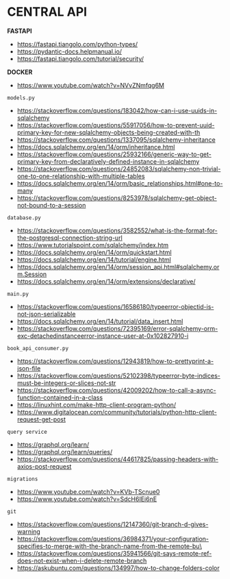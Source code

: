 # **CENTRAL API**

**FASTAPI**
- https://fastapi.tiangolo.com/python-types/
- https://pydantic-docs.helpmanual.io/
- https://fastapi.tiangolo.com/tutorial/security/

**DOCKER**
- https://www.youtube.com/watch?v=NVvZNmfqg6M

`models.py`
- https://stackoverflow.com/questions/183042/how-can-i-use-uuids-in-sqlalchemy
- https://stackoverflow.com/questions/55917056/how-to-prevent-uuid-primary-key-for-new-sqlalchemy-objects-being-created-with-th
- https://stackoverflow.com/questions/1337095/sqlalchemy-inheritance
- https://docs.sqlalchemy.org/en/14/orm/inheritance.html
- https://stackoverflow.com/questions/25932166/generic-way-to-get-primary-key-from-declaratively-defined-instance-in-sqlalchemy
- https://stackoverflow.com/questions/24852083/sqlalchemy-non-trivial-one-to-one-relationship-with-multiple-tables
- https://docs.sqlalchemy.org/en/14/orm/basic_relationships.html#one-to-many
- https://stackoverflow.com/questions/8253978/sqlalchemy-get-object-not-bound-to-a-session

`database.py`
- https://stackoverflow.com/questions/3582552/what-is-the-format-for-the-postgresql-connection-string-url
- https://www.tutorialspoint.com/sqlalchemy/index.htm
- https://docs.sqlalchemy.org/en/14/orm/quickstart.html
- https://docs.sqlalchemy.org/en/14/tutorial/engine.html
- https://docs.sqlalchemy.org/en/14/orm/session_api.html#sqlalchemy.orm.Session
- https://docs.sqlalchemy.org/en/14/orm/extensions/declarative/

`main.py`
- https://stackoverflow.com/questions/16586180/typeerror-objectid-is-not-json-serializable
- https://docs.sqlalchemy.org/en/14/tutorial/data_insert.html
- https://stackoverflow.com/questions/72395169/error-sqlalchemy-orm-exc-detachedinstanceerror-instance-user-at-0x102827910-i

`book_api_consumer.py`

- https://stackoverflow.com/questions/12943819/how-to-prettyprint-a-json-file
- https://stackoverflow.com/questions/52102398/typeerror-byte-indices-must-be-integers-or-slices-not-str
- https://stackoverflow.com/questions/42009202/how-to-call-a-async-function-contained-in-a-class
- https://linuxhint.com/make-http-client-program-python/
- https://www.digitalocean.com/community/tutorials/python-http-client-request-get-post

`query service`
- https://graphql.org/learn/
- https://graphql.org/learn/queries/
- https://stackoverflow.com/questions/44617825/passing-headers-with-axios-post-request

`migrations`
- https://www.youtube.com/watch?v=KVb-TScnue0
- https://www.youtube.com/watch?v=SdcH6IEi6nE

`git`
- https://stackoverflow.com/questions/12147360/git-branch-d-gives-warning
- https://stackoverflow.com/questions/36984371/your-configuration-specifies-to-merge-with-the-branch-name-from-the-remote-bu\
- https://stackoverflow.com/questions/35941566/git-says-remote-ref-does-not-exist-when-i-delete-remote-branch
- https://askubuntu.com/questions/134997/how-to-change-folders-color